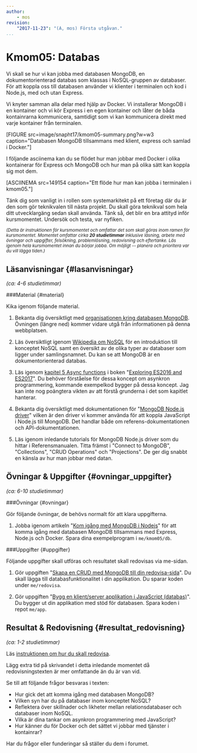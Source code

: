 ```yaml
---
author:
    - mos
revision:
    "2017-11-23": "(A, mos) Första utgåvan."
...
```

Kmom05: Databas
==================================

Vi skall se hur vi kan jobba med databasen MongoDB, en dokumentorienterad databas som klassas i NoSQL-gruppen av databaser. För att koppla oss till databasen använder vi klienter i terminalen och kod i Node.js, med och utan Express.

Vi knyter samman alla delar med hjälp av Docker. Vi installerar MongoDB i en kontainer och vi kör Express i en egen kontainer och låter de båda kontainrarna kommunicera, samtidigt som vi kan kommunicera direkt med varje kontainer från terminalen.

<!--more-->

[FIGURE src=image/snapht17/kmom05-summary.png?w=w3 caption="Databasen MongoDB tillsammans med klient, express och samlad i Docker."]

I följande asciinema kan du se flödet hur man jobbar med Docker i olika kontainerar för Express och MongoDB och hur man på olika sätt kan koppla sig mot dem.

[ASCIINEMA src=149154 caption="Ett flöde hur man kan jobba i terminalen i kmom05."]

Tänk dig som vanligt in i rollen som systemarkitekt på ett företag där du är den som gör teknikvalen till nästa projekt. Du skall göra teknikval som hela ditt utvecklargäng sedan skall använda. Tänk så, det blir en bra attityd inför kursmomentet. Undersök och testa, var nyfiken.



<small><i>(Detta är instruktionen för kursmomentet och omfattar det som skall göras inom ramen för kursmomentet. Momentet omfattar cirka **20 studietimmar** inklusive läsning, arbete med övningar och uppgifter, felsökning, problemlösning, redovisning och eftertanke. Läs igenom hela kursmomentet innan du börjar jobba. Om möjligt -- planera och prioritera var du vill lägga tiden.)</i></small>



Läsanvisningar  {#lasanvisningar}
---------------------------------

*(ca: 4-6 studietimmar)*



###Material {#material}

Kika igenom följande material.

1. Bekanta dig översiktligt med [organisationen kring databasen MongoDB](https://www.mongodb.com/). Övningen (längre ned) kommer vidare utgå från informationen på denna webbplatsen. 

1. Läs översiktligt igenom [Wikipedia om NoSQL](https://en.wikipedia.org/wiki/NoSQL) för en introduktion till konceptet NoSQL samt en översikt av de olika typer av databaser som ligger under samlingsnamnet. Du kan se att MongoDB är en dokumentorienterad databas.

1. Läs igenom [kapitel 5 Async functions](http://exploringjs.com/es2016-es2017/ch_async-functions.html) i boken "[Exploring ES2016 and ES2017](http://exploringjs.com/es2016-es2017/)". Du behöver förståelse för dessa koncept om asynkron programmering, kommande exempelkod bygger på dessa koncept. Jag kan inte nog poängtera vikten av att förstå grunderna i det som kapitlet hanterar.

1. Bekanta dig översiktligt med dokumentationen för "[MongoDB Node.js driver](http://mongodb.github.io/node-mongodb-native/)" vilken är den driver vi kommer använda för att koppla JavaScript i Node.js till MongoDB. Det handlar både om referens-dokumentationen och API-dokumentationen.

1. Läs igenom inledande tutorials för MongoDB Node.js driver som du hittar i Referensmanualen. Titta främst i "Connect to MongoDB", "Collections", "CRUD Operations" och "Projections". De ger dig snabbt en känsla av hur man jobbar med datan. 



Övningar & Uppgifter  {#ovningar_uppgifter}
-------------------------------------------

*(ca: 6-10 studietimmar)*



###Övningar {#ovningar}

Gör följande övningar, de behövs normalt för att klara uppgifterna.

1. Jobba igenom artikeln "[Kom igång med MongoDB i Nodejs](kunskap/kom-igang-med-mongodb-i-nodejs)" för att komma igång med databasen MongoDB tillsammans med Express, Node.js och Docker. Spara dina exempelprogram i `me/kmom05/db`.




###Uppgifter {#uppgifter}

Följande uppgifter skall utföras och resultatet skall redovisas via me-sidan.

1. Gör uppgiften "[Skapa en CRUD med MongoDB till din redovisa-sida](uppgift/skapa-en-crud-med-mongodb-till-din-redovisa-sida)". Du skall lägga till databasfunktionalitet i din applikation. Du sparar koden under `me/redovisa`.

1. Gör uppgiften "[Bygg en klient/server applikation i JavaScript (databas)](uppgift/bygg-en-klient-server-applikation-i-javascript-databas)". Du bygger ut din applikation med stöd för databasen. Spara koden i repot `me/app`.



Resultat & Redovisning  {#resultat_redovisning}
-----------------------------------------------

*(ca: 1-2 studietimmar)*

Läs [instruktionen om hur du skall redovisa](./../redovisa).

Lägg extra tid på skrivandet i detta inledande momentet då redovisningstexten är mer omfattande än du är van vid.

Se till att följande frågor besvaras i texten:

* Hur gick det att komma igång med databasen MongoDB?
* Vilken syn har du på databaser inom konceptet NoSQL?
* Reflektera över skillnader och likheter mellan relationsdatabaser och databaser inom NoSQL.
* Vilka är dina tankar om asynkron programmering med JavaScript?
* Hur känner du för Docker och det sättet vi jobbar med tjänster i kontainrar?

Har du frågor eller funderingar så ställer du dem i forumet.
